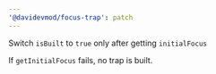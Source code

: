 ```yaml
---
'@davidevmod/focus-trap': patch
---
```


Switch `isBuilt` to `true` only after getting `initialFocus`

If `getInitialFocus` fails, no trap is built.
